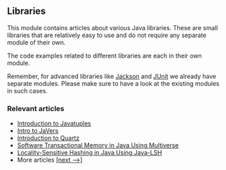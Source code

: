 ## Libraries

This module contains articles about various Java libraries. 
These are small libraries that are relatively easy to use and do not require any separate module of their own.

The code examples related to different libraries are each in their own module.

Remember, for advanced libraries like [Jackson](/jackson) and [JUnit](/testing-modules) we already have separate modules. Please make sure to have a look at the existing modules in such cases.

### Relevant articles

- [Introduction to Javatuples](https://www.baeldung.com/java-tuples)
- [Intro to JaVers](https://www.baeldung.com/javers)
- [Introduction to Quartz](https://www.baeldung.com/quartz)
- [Software Transactional Memory in Java Using Multiverse](https://www.baeldung.com/java-multiverse-stm)
- [Locality-Sensitive Hashing in Java Using Java-LSH](https://www.baeldung.com/locality-sensitive-hashing)
- More articles [[next -->]](/libraries-2)
